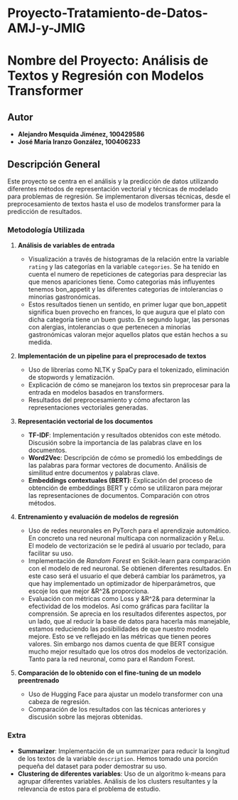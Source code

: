 # Proyecto-Tratamiento-de-Datos-AMJ-y-JMIG

# Nombre del Proyecto: **Análisis de Textos y Regresión con Modelos Transformer**

## Autor
- **Alejandro Mesquida Jiménez, 100429586**
- **José María Iranzo González, 100406233**

## Descripción General
Este proyecto se centra en el análisis y la predicción de datos utilizando diferentes métodos de representación vectorial y técnicas de modelado para problemas de regresión. Se implementaron diversas técnicas, desde el preprocesamiento de textos hasta el uso de modelos transformer para la predicción de resultados.

### Metodología Utilizada
1. **Análisis de variables de entrada**
   - Visualización a través de histogramas de la relación entre la variable `rating` y las categorías en la variable `categories`. Se ha tenido en cuenta el numero de repeticiones de categorias para despreciar las que menos apariciones tiene. Como categorias más influyentes tenemos bon_appetit y las diferentes categorias de intolerancias o minorias gastronómicas. 
   - Estos resultados tienen un sentido, en primer lugar que bon_appetit significa buen provecho en frances, lo que augura que el plato con dicha categoría tiene un buen gusto. En segundo lugar, las personas con alergias, intolerancias o que pertenecen a minorías gastronómicas valoran mejor aquellos platos que están hechos a su medida.  

2. **Implementación de un pipeline para el preprocesado de textos**
   - Uso de librerías como NLTK y SpaCy para el tokenizado, eliminación de stopwords y lematización.
   - Explicación de cómo se manejaron los textos sin preprocesar para la entrada en modelos basados en transformers.
   - Resultados del preprocesamiento y cómo afectaron las representaciones vectoriales generadas.

3. **Representación vectorial de los documentos**
   - **TF-IDF**: Implementación y resultados obtenidos con este método. Discusión sobre la importancia de las palabras clave en los documentos.
   - **Word2Vec**: Descripción de cómo se promedió los embeddings de las palabras para formar vectores de documento. Análisis de similitud entre documentos y palabras clave.
   - **Embeddings contextuales (BERT)**: Explicación del proceso de obtención de embeddings BERT y cómo se utilizaron para mejorar las representaciones de documentos. Comparación con otros métodos.

4. **Entrenamiento y evaluación de modelos de regresión**
   - Uso de redes neuronales en PyTorch para el aprendizaje automático. En concreto una red neuronal multicapa con normalización y ReLu. El modelo de vectorización se le pedirá al usuario por teclado, para facilitar su uso. 
   - Implementación de *Random Forest* en Scikit-learn para comparación con el modelo de red neuronal. Se obtienen diferentes resultados. En este caso será el usuario el que deberá cambiar los parámetros, ya que hay implementado un optimizador de hiperparámetros, que escoje los que mejor &R^2& proporciona.
   - Evaluación con métricas como Loss y &R^2& para determinar la efectividad de los modelos. Así como gráficas para facilitar la comprensión. Se aprecia en los resultados diferentes aspectos, por un lado, que al reducir la base de datos para hacerla más manejable, estamos reduciendo las posibilidades de que nuestro modelo mejore. Esto se ve reflejado en las métricas que tienen peores valores. Sin embargo nos damos cuenta de que BERT consigue mucho mejor resultado que los otros dos modelos de vectorización. Tanto para la red neuronal, como para el Random Forest. 

5. **Comparación de lo obtenido con el fine-tuning de un modelo preentrenado**
   - Uso de Hugging Face para ajustar un modelo transformer con una cabeza de regresión.
   - Comparación de los resultados con las técnicas anteriores y discusión sobre las mejoras obtenidas.

### Extra
- **Summarizer**: Implementación de un summarizer para reducir la longitud de los textos de la variable `description`. Hemos tomado una porción pequeña del dataset para poder demostrar su uso. 
- **Clustering de diferentes variables**: Uso de un algoritmo k-means para agrupar diferentes variables. Análisis de los clusters resultantes y la relevancia de estos para el problema de estudio.
